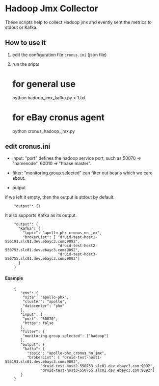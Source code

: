 # Hadoop Jmx Collector

These scripts help to collect Hadoop jmx and evently sent the metrics to stdout or Kafka. 

## How to use it
  
  1. edit the configuration file `cronus.ini` (json file)
     
  2. run the sripts
  
        # for general use
        python hadoop_jmx_kafka.py > 1.txt
        # for eBay cronus agent
        python cronus_hadoop_jmx.py
      
## edit cronus.ini

* input: "port" defines the hadoop service port, such as 50070 => "namenode", 60010 => "hbase master".

* filter: "monitoring.group.selected" can filter out beans which we care about. 

* output

if we left it empty, then the output is stdout by default. 

        "output": {}
        
It also supports Kafka as its output. 

        "output": {
          "kafka": {
            "topic": "apollo-phx_cronus_nn_jmx",
            "brokerList": [ "druid-test-host1-556191.slc01.dev.ebayc3.com:9092",
                            "druid-test-host2-550753.slc01.dev.ebayc3.com:9092",
                            "druid-test-host3-550755.slc01.dev.ebayc3.com:9092"]
          }
        }
      
#### Example
        {
           "env": {
            "site": "apollo-phx",
            "cluster": "apollo",
            "datacenter": "phx"
           },
           "input": {
            "port": "50070",
            "https": false
           },
           "filter": {
            "monitoring.group.selected": ["hadoop"]
           },
           "output": {
            "kafka": {
              "topic": "apollo-phx_cronus_nn_jmx",
              "brokerList": [ "druid-test-host1-556191.slc01.dev.ebayc3.com:9092",
                    "druid-test-host2-550753.slc01.dev.ebayc3.com:9092",
                    "druid-test-host3-550755.slc01.dev.ebayc3.com:9092"]
           }
        }

